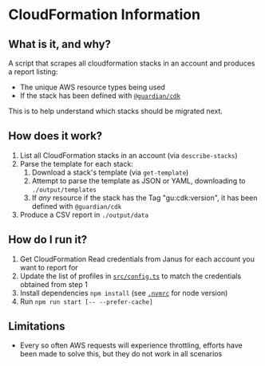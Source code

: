 # CloudFormation Information

## What is it, and why?
A script that scrapes all cloudformation stacks in an account and produces a report listing:
  - The unique AWS resource types being used
  - If the stack has been defined with [`@guardian/cdk`](https://github.com/guardian/cdk)

This is to help understand which stacks should be migrated next.

## How does it work?
1. List all CloudFormation stacks in an account (via `describe-stacks`)
2. Parse the template for each stack:
   1. Download a stack's template (via `get-template`)
   2. Attempt to parse the template as JSON or YAML, downloading to `./output/templates`
   3. If _any_ resource if the stack has the Tag "gu:cdk:version", it has been defined with `@guardian/cdk`
3. Produce a CSV report in `./output/data`

## How do I run it?
1. Get CloudFormation Read credentials from Janus for each account you want to report for
2. Update the list of profiles in [`src/config.ts`](./src/config.ts) to match the credentials obtained from step 1
3. Install dependencies `npm install` (see [`.nvmrc`](./.nvmrc) for node version)
4. Run `npm run start [-- --prefer-cache]`

## Limitations
- Every so often AWS requests will experience throttling, efforts have been made to solve this, but they do not work in all scenarios
